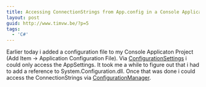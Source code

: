 ```yaml
---
title: Accessing ConnectionStrings from App.config in a Console Application Project
layout: post
guid: http://www.timvw.be/?p=5
tags:
  - 'C#'
---
```

Earlier today i added a configuration file to my Console Applicaton Project (Add Item -> Application Configuration File). Via [ConfigurationSettings](http://www.google.be/url?sa=t&ct=res&cd=1&url=http%3A%2F%2Fmsdn2.microsoft.com%2Fen-us%2Flibrary%2Fsystem.configuration.configurationsettings.aspx&ei=Z80jRYH_C6emiAKbksTEDA&sig=___7EifcEUZZI1hKTg7xiADzIZfIk=&sig2=l3qMgh7T4zcrtCc2IZOp-A) i could only access the AppSettings. It took me a while to figure out that i had to add a reference to System.Configuration.dll. Once that was done i could access the ConnectionStrings via [ConfigurationManager](http://www.google.be/url?sa=t&ct=res&cd=1&url=http%3A%2F%2Fmsdn2.microsoft.com%2Fen-us%2Flibrary%2Fsystem.configuration.configurationmanager.aspx&ei=wM0jRbOxF7mEiALA4smRDA&sig=__mZt6_vi0x3-IpA4WDtLjmB8J4qU=&sig2=RhtohKiKtaGgUOTNFNtJ-w).
